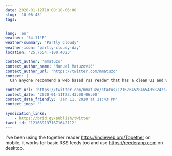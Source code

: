 ```yaml
---
date: 2020-01-12T10:08:18-06:00
slug: '10-06-43'
tags:


lang: 'en'
weather: '54.11°F'
weather-summary: 'Partly Cloudy'
weather-icon: 'partly-cloudy-day'
location: '25.7554,-100.4023'

context_author: 'mmatuzo'
context_author_name: 'Manuel Matuzović'
context_author_url: 'https://twitter.com/mmatuzo'
context: |
  Can anyone recommend a web based rss reader that has a clean UI and works on mobile?

context_url: 'https://twitter.com/mmatuzo/status/1216264528465485824?s=12'
context_date: '2020-01-11T23:43:00-06:00'
context_date_friendly: 'Jan 11, 2020 at 11:43 PM'
context_imgs: ''

syndication_links:
    - https://brid.gy/publish/twitter
tweet_id: '1216391371671642112'
---
```

I've been using the together reader https://indieweb.org/Together on mobile, it works for basic RSS feeds too and use https://reederapp.com on desktop. 